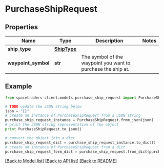 # PurchaseShipRequest


## Properties

Name | Type | Description | Notes
------------ | ------------- | ------------- | -------------
**ship_type** | [**ShipType**](ShipType.md) |  | 
**waypoint_symbol** | **str** | The symbol of the waypoint you want to purchase the ship at. | 

## Example

```python
from spacetraders-client.models.purchase_ship_request import PurchaseShipRequest

# TODO update the JSON string below
json = "{}"
# create an instance of PurchaseShipRequest from a JSON string
purchase_ship_request_instance = PurchaseShipRequest.from_json(json)
# print the JSON string representation of the object
print PurchaseShipRequest.to_json()

# convert the object into a dict
purchase_ship_request_dict = purchase_ship_request_instance.to_dict()
# create an instance of PurchaseShipRequest from a dict
purchase_ship_request_form_dict = purchase_ship_request.from_dict(purchase_ship_request_dict)
```
[[Back to Model list]](../README.md#documentation-for-models) [[Back to API list]](../README.md#documentation-for-api-endpoints) [[Back to README]](../README.md)


